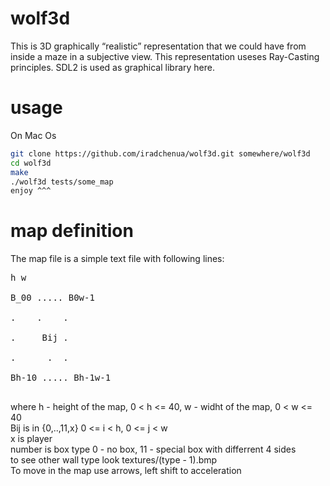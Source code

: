 # wolf3d

This is 3D graphically “realistic” representation that we could have from
inside a maze in a subjective view. This representation useses
Ray-Casting principles. SDL2 is used as graphical library here.

# usage
On Mac Os
```bash
git clone https://github.com/iradchenua/wolf3d.git somewhere/wolf3d
cd wolf3d
make
./wolf3d tests/some_map
enjoy ^^^
```

# map definition
The map file is a simple text file with following lines: <br />
<pre>
h w <br />
B_00 ..... B0w-1 <br />
.    .    . <br />
.     Bij . <br />
.      .  . <br />
Bh-10 ..... Bh-1w-1 <br />
</pre>
where h - height of the map, 0 < h <= 40, w - widht of the map, 0 < w <= 40 <br />
Bij is in {0,..,11,x} 0 <= i < h, 0 <= j < w <br />
x is player <br />
number is box type 0 - no box, 11 - special box with differrent 4 sides <br />
to see other wall type look textures/(type - 1).bmp <br />
To move in the map use arrows, left shift to acceleration <br />
